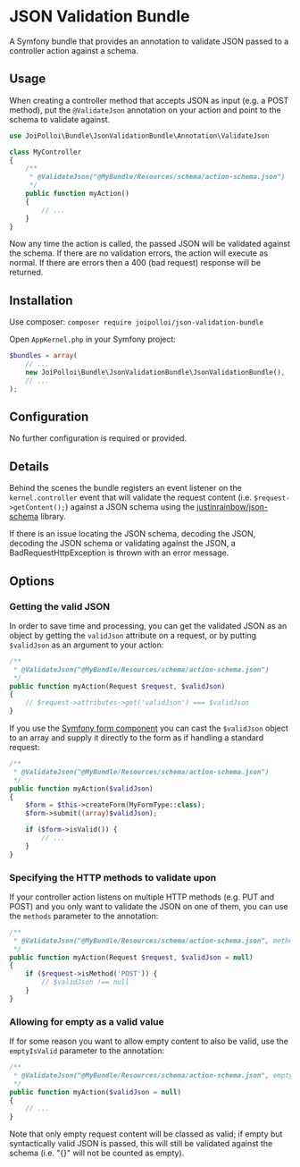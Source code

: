 # JSON Validation Bundle

A Symfony bundle that provides an annotation to validate JSON passed to a controller action against a schema.

## Usage

When creating a controller method that accepts JSON as input (e.g. a POST method), put the `@ValidateJson` annotation on your action and point to the schema to validate against.

```php
use JoiPolloi\Bundle\JsonValidationBundle\Annotation\ValidateJson

class MyController
{
    /**
     * @ValidateJson("@MyBundle/Resources/schema/action-schema.json")
     */
    public function myAction()
    {
        // ...
    }
}
```

Now any time the action is called, the passed JSON will be validated against the schema. If there are no validation errors, the action will execute as normal. If there are errors then a 400 (bad request) response will be returned.

## Installation

Use composer: `composer require joipolloi/json-validation-bundle`

Open `AppKernel.php` in your Symfony project:

```php
$bundles = array(
    // ...
    new JoiPolloi\Bundle\JsonValidationBundle\JsonValidationBundle(),
    // ...
);
```

## Configuration

No further configuration is required or provided.

## Details

Behind the scenes the bundle registers an event listener on the `kernel.controller` event that will validate the request content (i.e. `$request->getContent();`) against a JSON schema using the [justinrainbow/json-schema](https://github.com/justinrainbow/json-schema) library.

If there is an issue locating the JSON schema, decoding the JSON, decoding the JSON schema or validating against the JSON, a BadRequestHttpException is thrown with an error message.

## Options

### Getting the valid JSON

In order to save time and processing, you can get the validated JSON as an object by getting the `validJson` attribute on a request, or by putting `$validJson` as an argument to your action:

```php
/**
 * @ValidateJson("@MyBundle/Resources/schema/action-schema.json")
 */
public function myAction(Request $request, $validJson)
{
    // $request->attributes->get('validJson') === $validJson
}
```

If you use the [Symfony form component](http://symfony.com/doc/current/forms.html) you can cast the `$validJson` object to an array and supply it directly to the form as if handling a standard request:

```php
/**
 * @ValidateJson("@MyBundle/Resources/schema/action-schema.json")
 */
public function myAction($validJson)
{
    $form = $this->createForm(MyFormType::class);
    $form->submit((array)$validJson);

    if ($form->isValid()) {
        // ...
    }
}
```

### Specifying the HTTP methods to validate upon

If your controller action listens on multiple HTTP methods (e.g. PUT and POST) and you only want to validate the JSON on one of them, you can use the `methods` parameter to the annotation:

```php
/**
 * @ValidateJson("@MyBundle/Resources/schema/action-schema.json", methods={"POST"})
 */
public function myAction(Request $request, $validJson = null)
{
    if ($request->isMethod('POST')) {
        // $validJson !== null
    }
}
```

### Allowing for empty as a valid value

If for some reason you want to allow empty content to also be valid, use the `emptyIsValid` parameter to the annotation:

```php
/**
 * @ValidateJson("@MyBundle/Resources/schema/action-schema.json", emptyIsValid=true)
 */
public function myAction($validJson = null)
{
    // ...
}
```

Note that only empty request content will be classed as valid; if empty but syntactically valid JSON is passed, this will still be validated against the schema (i.e. "{}" will not be counted as empty).
